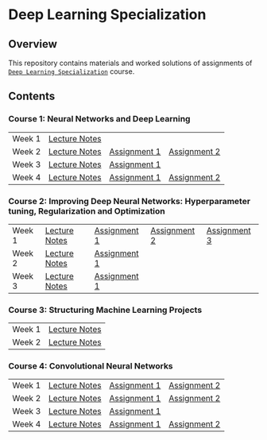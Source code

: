# Deep Learning Specialization

## Overview
This repository contains materials and worked solutions of assignments of [`Deep Learning Specialization`](https://www.coursera.org/specializations/deep-learning) course.

## Contents

### Course 1: Neural Networks and Deep Learning

<table>
<tr>
    <td>Week 1</td>
    <td><a href="https://github.com/jihoon1990/Coursera_Deep_Learning/tree/master/Course_1_-_Neural_Networks_and_Deep_Learning/Week_1">Lecture Notes</a></td>
    <td></td>
    <td></td>
</tr>
<tr>
    <td>Week 2</td>
    <td><a href="https://github.com/jihoon1990/Coursera_Deep_Learning/tree/master/Course_1_-_Neural_Networks_and_Deep_Learning/Week_2">Lecture Notes</a></td>
    <td><a href="https://nbviewer.jupyter.org/github/jihoon1990/Coursera_Deep_Learning/blob/master/Course_1_-_Neural_Networks_and_Deep_Learning/Week_2/assignment/Python_Basics_with_Numpy_v3.ipynb">Assignment 1</a></td>
    <td><a href="https://nbviewer.jupyter.org/github/jihoon1990/Coursera_Deep_Learning/blob/master/Course_1_-_Neural_Networks_and_Deep_Learning/Week_2/assignment/Logistic_Regression_with_a_Neural_Network_Mindset_v3.ipynb">Assignment 2</a></td>
</tr>
<tr>
    <td>Week 3</td>
    <td><a href="https://github.com/jihoon1990/Coursera_Deep_Learning/tree/master/Course_1_-_Neural_Networks_and_Deep_Learning/Week_3">Lecture Notes</a></td>
    <td><a href="https://nbviewer.jupyter.org/github/jihoon1990/Coursera_Deep_Learning/blob/master/Course_1_-_Neural_Networks_and_Deep_Learning/Week_3/assignment/Planar_data_classification_with_one_hidden_layer_v3.ipynb">Assignment 1</a></td>
    <td></td>
</tr>
<tr>
    <td>Week 4</td>
    <td><a href="https://github.com/jihoon1990/Coursera_Deep_Learning/tree/master/Course_1_-_Neural_Networks_and_Deep_Learning/Week_4">Lecture Notes</a></td>
    <td><a href="https://nbviewer.jupyter.org/github/jihoon1990/Coursera_Deep_Learning/blob/master/Course_1_-_Neural_Networks_and_Deep_Learning/Week_4/assignment/Building_your_Deep_Neural_Network_-_Step_by_Step_v3.ipynb">Assignment 1</a></td>
    <td><a href="https://nbviewer.jupyter.org/github/jihoon1990/Coursera_Deep_Learning/blob/master/Course_1_-_Neural_Networks_and_Deep_Learning/Week_4/assignment/Deep_Neural_Network_-_Application_v3.ipynb">Assignment 2</a></td>
</tr>
</table>

### Course 2: Improving Deep Neural Networks: Hyperparameter tuning, Regularization and Optimization

<table>
<tr>
    <td>Week 1</td>
    <td><a href="https://github.com/jihoon1990/Coursera_Deep_Learning/tree/master/Course_2_-_Improving_Deep_Neural_Networks/Week_1">Lecture Notes</a></td>
    <td><a href="https://nbviewer.jupyter.org/github/jihoon1990/Coursera_Deep_Learning/blob/master/Course_2_-_Improving_Deep_Neural_Networks/Week_1/assignment/Initialization.ipynb">Assignment 1</a></td>
    <td><a href="https://nbviewer.jupyter.org/github/jihoon1990/Coursera_Deep_Learning/blob/master/Course_2_-_Improving_Deep_Neural_Networks/Week_1/assignment/Regularization.ipynb">Assignment 2</a></td>
    <td><a href="https://nbviewer.jupyter.org/github/jihoon1990/Coursera_Deep_Learning/blob/master/Course_2_-_Improving_Deep_Neural_Networks/Week_1/assignment/Gradient_Checking.ipynb">Assignment 3</a></td>
</tr>
<tr>
    <td>Week 2</td>
    <td><a href="https://github.com/jihoon1990/Coursera_Deep_Learning/tree/master/Course_2_-_Improving_Deep_Neural_Networks/Week_2">Lecture Notes</a></td>
    <td><a href="https://nbviewer.jupyter.org/github/jihoon1990/Coursera_Deep_Learning/blob/master/Course_2_-_Improving_Deep_Neural_Networks/Week_2/assignment/Optimization_methods.ipynb">Assignment 1</a></td>
</tr>
<tr>
    <td>Week 3</td>
    <td><a href="https://github.com/jihoon1990/Coursera_Deep_Learning/tree/master/Course_2_-_Improving_Deep_Neural_Networks/Week_3">Lecture Notes</a></td>
    <td><a href="https://nbviewer.jupyter.org/github/jihoon1990/Coursera_Deep_Learning/blob/master/Course_2_-_Improving_Deep_Neural_Networks/Week_3/assignment/Tensorflow_Tutorial.ipynb">Assignment 1</a></td>
</tr>
</table>

### Course 3: Structuring Machine Learning Projects

<table>
<tr>
<tr>
    <td>Week 1</td>
    <td><a href="https://github.com/jihoon1990/Coursera_Deep_Learning/tree/master/Course_3_-_Structuring_Machine_Learning_Projects/Week_1">Lecture Notes</a></td>
</tr>
</tr>
<tr>
    <td>Week 2</td>
    <td><a href="https://github.com/jihoon1990/Coursera_Deep_Learning/tree/master/Course_3_-_Structuring_Machine_Learning_Projects/Week_2">Lecture Notes</a></td>
</tr>
</table>

### Course 4: Convolutional Neural Networks

<table>
<tr>
    <td>Week 1</td>
    <td><a href="https://github.com/jihoon1990/Coursera_Deep_Learning/tree/master/Course_4_-_Convolutional_Neural_Networks/Week_1">Lecture Notes</a></td>
    <td><a href="http://nbviewer.jupyter.org/github/jihoon1990/Coursera_Deep_Learning/blob/master/Course_4_-_Convolutional_Neural_Networks/Week_1/assignment/Convolution_model_-_Step_by_Step_-_v2.ipynb">Assignment 1</a></td>
    <td><a href="https://github.com/jihoon1990/Coursera_Deep_Learning/blob/master/Course_4_-_Convolutional_Neural_Networks/Week_1/assignment/Convolution_model_-_Application_-_v1.ipynb">Assignment 2</a></td>
</tr>
<tr>
    <td>Week 2</td>
    <td><a href="https://github.com/jihoon1990/Coursera_Deep_Learning/tree/master/Course_4_-_Convolutional_Neural_Networks/Week_2">Lecture Notes</a></td>
    <td><a href="http://nbviewer.jupyter.org/github/jihoon1990/Coursera_Deep_Learning/blob/master/Course_4_-_Convolutional_Neural_Networks/Week_2/assignment/Residual_Networks_-_v2.ipynb">Assignment 1</a></td>
    <td><a href="http://nbviewer.jupyter.org/github/jihoon1990/Coursera_Deep_Learning/blob/master/Course_4_-_Convolutional_Neural_Networks/Week_2/assignment/Keras_-_Tutorial_-_Happy_House_v2.ipynb">Assignment 2</a></td>
</tr>
<tr>
    <td>Week 3</td>
    <td><a href="https://github.com/jihoon1990/Coursera_Deep_Learning/tree/master/Course_4_-_Convolutional_Neural_Networks/Week_3">Lecture Notes</a></td>
    <td><a href="http://nbviewer.jupyter.org/github/jihoon1990/Coursera_Deep_Learning/blob/master/Course_4_-_Convolutional_Neural_Networks/Week_3/assignment/Autonomous_driving_application_-_Car_detection_-_v1.ipynb">Assignment 1</a></td>
</tr>
<tr>
    <td>Week 4</td>
    <td><a href="https://github.com/jihoon1990/Coursera_Deep_Learning/tree/master/Course_4_-_Convolutional_Neural_Networks/Week_4">Lecture Notes</a></td>
    <td><a href="http://nbviewer.jupyter.org/github/jihoon1990/Coursera_Deep_Learning/blob/master/Course_4_-_Convolutional_Neural_Networks/Week_4/assignment/Art_Generation_with_Neural_Style_Transfer_-_v2.ipynb">Assignment 1</a></td>
    <td><a href="http://nbviewer.jupyter.org/github/jihoon1990/Coursera_Deep_Learning/blob/master/Course_4_-_Convolutional_Neural_Networks/Week_4/assignment/Face_Recognition_for_the_Happy_House_-_v3.ipynb">Assignment 2</a></td>
</tr>
</table>